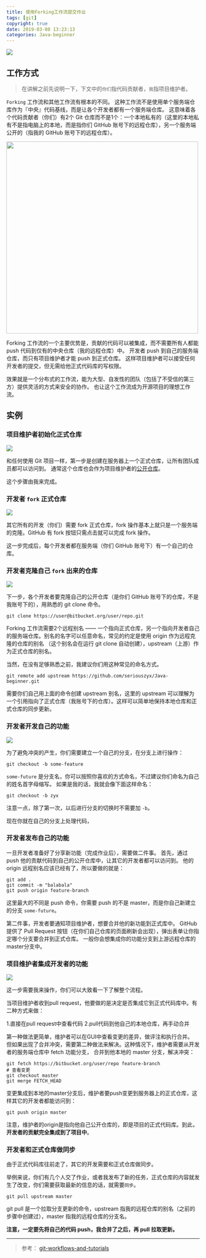 ```yaml
---
title: 使用Forking工作流提交作业
tags: [git]
copyright: true
date: 2019-03-08 13:23:13
categories: Java-beginner
---
```


![](/uploads/fork.png)

<!-- more -->

## 工作方式

>   在讲解之前先说明一下，下文中的`你们`指代码贡献者，`我`指项目维护者。

`Forking` 工作流和其他工作流有根本的不同。 这种工作流不是使用单个服务端仓库作为『中央』代码基线，而是让各个开发者都有一个服务端仓库。 这意味着各个代码贡献者（你们）有2个 Git 仓库而不是1个：一个本地私有的（这里的本地私有不是指电脑上的本地，而是指你们 GitHub 账号下的远程仓库），另一个服务端公开的（指我的 GitHub 账号下的远程仓库）。

<img src="https://raw.githubusercontent.com/seriouszyx/PicBed/master/img/git-workflows-forking.png" width="500" hegiht="313" />


Forking 工作流的一个主要优势是，贡献的代码可以被集成，而不需要所有人都能 push 代码到仅有的中央仓库（我的远程仓库）中。 开发者 push 到自己的服务端仓库，而只有项目维护者才能 push 到正式仓库。 这样项目维护者可以接受任何开发者的提交，但无需给他正式代码库的写权限。

效果就是一个分布式的工作流，能为大型、自发性的团队（包括了不受信的第三方）提供灵活的方式来安全的协作。 也让这个工作流成为开源项目的理想工作流。

## 实例

### 项目维护者初始化正式仓库

![](https://raw.githubusercontent.com/seriouszyx/PicBed/master/img/git-workflows-forking-1.png)

和任何使用 Git 项目一样，第一步是创建在服务器上一个正式仓库，让所有团队成员都可以访问到。 通常这个仓库也会作为项目维护者的[公开仓库](https://github.com/seriouszyx/Java-beginner)。 

这个步骤由我来完成。

### 开发者 `fork` 正式仓库

![](https://raw.githubusercontent.com/seriouszyx/PicBed/master/img/git-workflows-forking-2.png)

其它所有的开发（你们）需要 fork 正式仓库，fork 操作基本上就只是一个服务端的克隆。GitHub 有 fork 按钮只需点击就可以完成 fork 操作。

这一步完成后，每个开发者都在服务端（你们 GitHub 账号下）有一个自己的仓库。

### 开发者克隆自己 `fork` 出来的仓库

![](https://raw.githubusercontent.com/seriouszyx/PicBed/master/img/git-workflows-forking-3.png)

下一步，各个开发者要克隆自己的公开仓库（是你们 GitHub 账号下的仓库，不是我账号下的），用熟悉的 git clone 命令。

```shell
git clone https://user@bitbucket.org/user/repo.git
```
Forking 工作流需要2个远程别名 —— 一个指向正式仓库，另一个指向开发者自己的服务端仓库。别名的名字可以任意命名，常见的约定是使用 origin 作为远程克隆的仓库的别名 （这个别名会在运行 git clone 自动创建），upstream（上游）作为正式仓库的别名。

当然，在没有足够熟悉之前，我建议你们用这种常见的命名方式。

```shell
git remote add upstream https://github.com/seriouszyx/Java-beginner.git
```

需要你们自己用上面的命令创建 upstream 别名，这里的 upstream 可以理解为一个引用指向了正式仓库（我账号下的仓库）。这样可以简单地保持本地仓库和正式仓库的同步更新。

### 开发者开发自己的功能

![](https://raw.githubusercontent.com/seriouszyx/PicBed/master/img/git-workflows-forking-4.png)

为了避免冲突的产生，你们需要建立一个自己的分支，在分支上进行操作：

```shell
git checkout -b some-feature
```

`some-future` 是分支名，你可以按照你喜欢的方式命名，不过建议你们命名为自己的姓名首字母缩写。 如果是我的话，我就会像下面这样命名：

```shell
git checkout -b zyx
```

注意一点，除了第一次，以后进行分支的切换时不需要加 `-b`。

现在你就在自己的分支上处理代码，

### 开发者发布自己的功能

一旦开发者准备好了分享新功能（完成作业后），需要做二件事。 首先，通过 push 他的贡献代码到自己的公开仓库中，让其它的开发者都可以访问到。 他的origin 远程别名应该已经有了，所以要做的就是：

```shell
git add .
git commit -m "balabala"
git push origin feature-branch
```

这里最大的不同是 push 命令，你需要 push 的不是 master，而是你自己新建立的分支 `some-future`。

第二件事，开发者要通知项目维护者，想要合并他的新功能到正式库中。 GitHub 提供了 Pull Request 按钮（在你们自己仓库的页面刷新会出现），弹出表单让你指定哪个分支要合并到正式仓库。 一般你会想集成你的功能分支到上游远程仓库的master分支中。

### 项目维护者集成开发者的功能

![](https://raw.githubusercontent.com/seriouszyx/PicBed/master/img/git-workflows-forking-6.png)

这一步需要我来操作，你们可以大致看一下了解整个流程。

当项目维护者收到pull request，他要做的是决定是否集成它到正式代码库中。有二种方式来做：

1.直接在pull request中查看代码
2.pull代码到他自己的本地仓库，再手动合并

第一种做法更简单，维护者可以在GUI中查看变更的差异，做评注和执行合并。 但如果出现了合并冲突，需要第二种做法来解决。这种情况下，维护者需要从开发者的服务端仓库中 fetch 功能分支， 合并到他本地的 master 分支，解决冲突：

```shell
git fetch https://bitbucket.org/user/repo feature-branch
# 查看变更
git checkout master
git merge FETCH_HEAD
```

变更集成到本地的master分支后，维护者要push变更到服务器上的正式仓库，这样其它的开发者都能访问到：

```shell
git push origin master
```

注意，维护者的origin是指向他自己公开仓库的，即是项目的正式代码库。到此，**开发者的贡献完全集成到了项目中**。

### 开发者和正式仓库做同步

由于正式代码库往前走了，其它的开发需要和正式仓库做同步。 

举例来说，你们有几个人交了作业，或者我发布了新的任务，正式仓库的内容就发生了改变，你们需要获取最新的信息的话，就需要`同步`。

```shell
git pull upstream master
```

git pull 是一个拉取分支更新的命令，upstream 指我的远程仓库的别名（之前的步骤中创建过），master 指我的远程仓库的分支名。

**注意，一定要先将自己的代码 push，我合并了之后，再 pull 拉取更新。**


<hr />

> 参考：
  [git-workflows-and-tutorials](https://github.com/oldratlee/translations/blob/master/git-workflows-and-tutorials/workflow-forking.md)